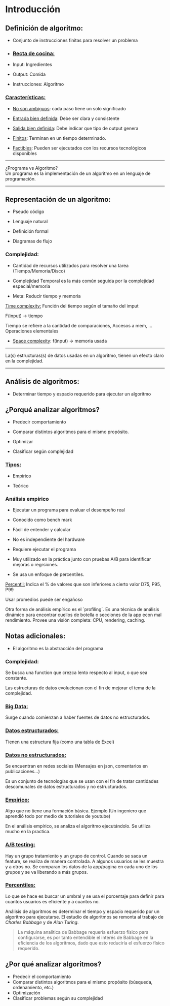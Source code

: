 # Introducción

## Definición de algoritmo:

- Conjunto de instrucciones finitas para resolver un problema

- ### <u> Recta de cocina:</u>

- Input: Ingredientes

- Output: Comida

- Instrucciones: Algoritmo

### <u>Características:</u>

- <u>No son ambiguos</u>: cada paso tiene un solo significado

- <u>Entrada bien definida</u>: Debe ser clara y consistente

- <u>Salida bien definida</u>: Debe indicar que tipo de output genera

- <u>Finitos</u>: Terminan en un tiempo determinado.

- <u>Factibles</u>: Pueden ser ejecutados con los recursos tecnológicos
  disponibles

---

¿Programa vs Algoritmo?  
Un programa es la implementación de un algoritmo en un lenguaje de
programación.

---

## Representación de un algoritmo:

- Pseudo código

- Lenguaje natural

- Definición formal

- Diagramas de flujo

### Complejidad:

- Cantidad de recursos utilizados para resolver una tarea
  (Tiempo/Memoria/Disco)

- Complejidad Temporal es la más común seguida por la complejidad
  especial/memoria

- Meta: Reducir tiempo y memoria

<u>Time complexity:</u> Función del tiempo según el tamaño del imput

F(input) -\> tiempo

Tiempo se refiere a la cantidad de comparaciones, Accesos a mem,
…Operaciones elementales

- <u>Space complexity</u>: f(input) -\> memoria usada

---

La(s) estructuras(s) de datos usadas en un algoritmo, tienen un efecto
claro en la complejidad.

---

## Análisis de algoritmos:

- Determinar tiempo y espacio requerido para ejecutar un algoritmo

## ¿Porqué analizar algoritmos?

- Predecir comportamiento

- Comparar distintos algoritmos para el mismo propósito.

- Optimizar

- Clasificar según complejidad

### <u>Tipos:</u>

- Empírico

- Teórico

### Análisis empírico

- Ejecutar un programa para evaluar el desempeño real

- Conocido como bench mark

- Fácil de entender y calcular

- No es independiente del hardware

- Requiere ejecutar el programa

- Muy utilizado en la práctica junto con pruebas A/B para identificar
  mejoras o regrsiones.

- Se usa un enfoque de percentiles.

<u>Percentil:</u> Indica el % de valores que son inferiores a cierto valor D75,
P95, P99

Usar promedios puede ser engañoso

Otra forma de análisis empírico es el ´profiling´. Es una técnica de
análisis dinámico para encontrar cuellos de botella o secciones de la
app econ mal rendimiento. Provee una visión completa: CPU, rendering,
caching.

## Notas adicionales:

- El algoritmo es la abstracción del programa

### Complejidad:

Se busca una function que crezca lento respecto al input, o que sea
constante.

Las estructuras de datos evolucionan con el fin de mejorar el tema de la
complejidad.

### <u>Big Data:</u>

Surge cuando comienzan a haber fuentes de datos no
estructurados.

### <u>Datos estructurados:</u>

Tienen una estructura fija (como una tabla de
Excel)

### <u>Datos no estructurados:</u>

Se encuentran en redes sociales (Mensajes en
json, comentarios en publicaciones…)

Es un conjunto de tecnologías que se usan con el fin de tratar
cantidades descomunales de datos estructurados y no estructurados.

### <u>Empírico:</u>

Algo que no tiene una formación básica. Ejemplo (Un ingeniero
que aprendió todo por medio de tutoriales de youtube)

En el análisis empírico, se analiza el algoritmo ejecutándolo. Se
utiliza mucho en la practica.

### <u>A/B testing:</u>

Hay un grupo tratamiento y un grupo de control. Cuando se
saca un feature, se realiza de manera controlada. A algunos usuarios se
les muestra y a otros no. Se comparan los datos de la app/pagina en cada
uno de los grupos y se va liberando a más grupos.

### <u>Percentiles:</u>

Lo que se hace es buscar un umbral y se usa el porcentaje
para definir para cuantos usuarios es eficiente y a cuantos no.

Análisis de algoritmos es determinar el tiempo y espacio requerido por un algoritmo para ejecutarse. El estudio de algoritmos se remonta al trabajo de _Charles Babbage_ y de _Alan Turing_.

> La máquina analítica de Babbage requería esfuerzo físico para configurarse, es por tanto entendible el interés de Babbage en la eficiencia de los algoritmos, dado que esto reduciría el esfuerzo físico requerido.

## ¿Por qué analizar algoritmos?

- Predecir el comportamiento
- Comparar distintos algoritmos para el mismo propósito (búsqueda, ordenamiento, etc.)
- Optimización
- Clasificar problemas según su complejidad

